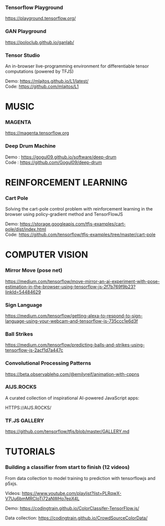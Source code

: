 

### Tensorflow Playground

https://playground.tensorflow.org/

### GAN Playground 

https://poloclub.github.io/ganlab/

### Tensor Studio

An in-browser live-programming environment for differentiable tensor computations (powered by TFJS) 

Demo: https://mlajtos.github.io/L1/latest/  
Code: https://github.com/mlajtos/L1

# MUSIC

### MAGENTA

https://magenta.tensorflow.org

### Deep Drum Machine

Demo : https://gogul09.github.io/software/deep-drum  
Code : https://github.com/Gogul09/deep-drum

# REINFORCEMENT LEARNING

### Cart Pole

Solving the cart-pole control problem with reinforcement learning in the browser using policy-gradient method and TensorFlowJS

Demo: https://storage.googleapis.com/tfjs-examples/cart-pole/dist/index.html  
Code: https://github.com/tensorflow/tfjs-examples/tree/master/cart-pole  

# COMPUTER VISION

### Mirror Move (pose net)

https://medium.com/tensorflow/move-mirror-an-ai-experiment-with-pose-estimation-in-the-browser-using-tensorflow-js-2f7b769f9b23?linkId=54484629  

### Sign Language

https://medium.com/tensorflow/getting-alexa-to-respond-to-sign-language-using-your-webcam-and-tensorflow-js-735ccc1e6d3f  

### Ball Strikes

https://medium.com/tensorflow/predicting-balls-and-strikes-using-tensorflow-js-2acf1d7a447c  

### Convolutional Processing Patterns

https://beta.observablehq.com/@emilyreif/animation-with-cppns  


### AIJS.ROCKS

A curated collection of inspirational AI-powered JavaScript apps: 

HTTPS://AIJS.ROCKS/  

### TF.JS GALLERY 

https://github.com/tensorflow/tfjs/blob/master/GALLERY.md


# TUTORIALS

### Building a classifier from start to finish (12 videos) 

From data collection to model training to prediction with tensorflowjs and p5xjs.

Videos: https://www.youtube.com/playlist?list=PLRqwX-V7Uu6bmMRCIoTi72aNWHo7epX4L

Demo: https://codingtrain.github.io/ColorClassifer-TensorFlow.js/  

Data collection: https://codingtrain.github.io/CrowdSourceColorData/  